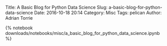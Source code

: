 Title: A Basic Blog for Python Data Science
Slug: a-basic-blog-for-python-data-science
Date: 2016-10-18 20:14
Category: Misc
Tags: pelican
Author: Adrian Torrie
<!-- Summary: First post, just to get something up and running. -->

{% notebook downloads/notebooks/misc/a_basic_blog_for_python_data_science.ipynb %}
